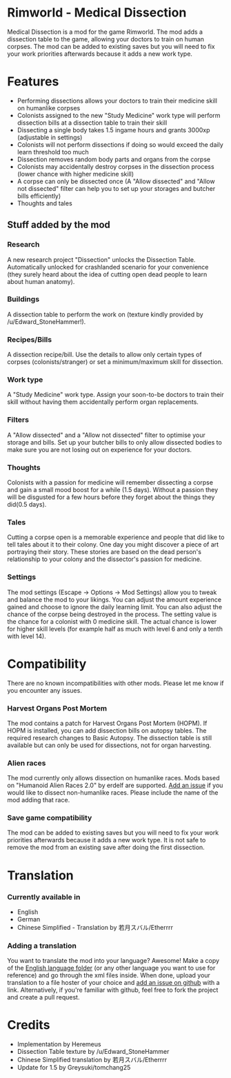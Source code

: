 # Rimworld - Medical Dissection
Medical Dissection is a mod for the game Rimworld. The mod adds a dissection table to the game, allowing your doctors to train on human corpses. The mod can be added to existing saves but you will need to fix your work priorities afterwards because it adds a new work type.

# Features
* Performing dissections allows your doctors to train their medicine skill on humanlike corpses
* Colonists assigned to the new "Study Medicine" work type will perform dissection bills at a dissection table to train their skill
* Dissecting a single body takes 1.5 ingame hours and grants 3000xp (adjustable in settings)
* Colonists will not perform dissections if doing so would exceed the daily learn threshold too much
* Dissection removes random body parts and organs from the corpse
* Colonists may accidentally destroy corpses in the dissection process (lower chance with higher medicine skill)
* A corpse can only be dissected once (A "Allow dissected" and "Allow not dissected" filter can help you to set up your storages and butcher bills efficiently)
* Thoughts and tales

## Stuff added by the mod
### Research
A new research project "Dissection" unlocks the Dissection Table. Automatically unlocked for crashlanded scenario for your convenience (they surely heard about the idea of cutting open dead people to learn about human anatomy).
### Buildings
A dissection table to perform the work on (texture kindly provided by /u/Edward_StoneHammer!).
### Recipes/Bills
A dissection recipe/bill. Use the details to allow only certain types of corpses (colonists/stranger) or set a minimum/maximum skill for dissection.
### Work type
A "Study Medicine" work type. Assign your soon-to-be doctors to train their skill without having them accidentally perform organ replacements.
### Filters
A "Allow dissected" and a "Allow not dissected" filter to optimise your storage and bills. Set up your butcher bills to only allow dissected bodies to make sure you are not losing out on experience for your doctors.
### Thoughts
Colonists with a passion for medicine will remember dissecting a corpse and gain a small mood boost for a while (1.5 days). Without a passion they will be disgusted for a few hours before they forget about the things they did(0.5 days).
### Tales
Cutting a corpse open is a memorable experience and people that did like to tell tales about it to their colony. One day you might discover a piece of art portraying their story. These stories are based on the dead person's relationship to your colony and the dissector's passion for medicine.
### Settings
The mod settings (Escape -> Options -> Mod Settings) allow you to tweak and balance the mod to your likings. You can adjust the amount experience gained and choose to ignore the daily learning limit. You can also adjust the chance of the corpse being destroyed in the process. The setting value is the chance for a colonist with 0 medicine skill. The actual chance is lower for higher skill levels (for example half as much with level 6 and only a tenth with level 14).

# Compatibility
There are no known incompatibilities with other mods. Please let me know if you encounter any issues.
### Harvest Organs Post Mortem
The mod contains a patch for Harvest Organs Post Mortem (HOPM). If HOPM is installed, you can add dissection bills on autopsy tables. The required research changes to Basic Autopsy. The dissection table is still available but can only be used for dissections, not for organ harvesting.
### Alien races
The mod currently only allows dissection on humanlike races.
Mods based on "Humanoid Alien Races 2.0" by erdelf are supported.
[Add an issue](https://github.com/Heremeus/DissectionMod/issues) if you would like to dissect non-humanlike races. Please include the name of the mod adding that race.
### Save game compatibility
The mod can be added to existing saves but you will need to fix your work priorities afterwards because it adds a new work type.
It is not safe to remove the mod from an existing save after doing the first dissection.

# Translation
### Currently available in
* English
* German
* Chinese Simplified - Translation by 若月スバル/Etherrrr
### Adding a translation
You want to translate the mod into your language? Awesome! Make a copy of the [English language folder](https://github.com/Heremeus/DissectionMod/tree/master/Common/Languages/English) (or any other language you want to use for reference) and go through the xml files inside. When done, upload your translation to a file hoster of your choice and [add an issue on github](https://github.com/Heremeus/DissectionMod/issues) with a link. Alternatively, if you're familiar with github, feel free to fork the project and create a pull request.

# Credits
* Implementation by Heremeus
* Dissection Table texture by /u/Edward_StoneHammer
* Chinese Simplified translation by 若月スバル/Etherrrr
* Update for 1.5 by Greysuki/tomchang25
